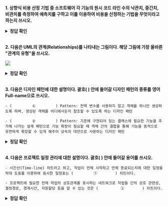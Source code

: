 **1. 상향식 비용 산정 기법 중 소프트웨어 각 기능의 원시 코드 라인 수의 낙관치, 중간치, 비관치를 측정하여 예측치를 구하고 이를 이용하여 비용을 산정하는 기법을 무엇이라고 하는지 쓰시오.**


<details>
<summary><b>정답 확인</b></summary>
<div markdown="1">

LOC(Lines of Code) 기법

</div>
</details>
</br>

**2. 다음은 UML의 관계(Relationships)를 나타내는 그림이다. 해당 그림에 가장 올바른 "관계의 유형"을 쓰시오.**

![](https://cafeptthumb-phinf.pstatic.net/MjAyMjA0MDhfMTUx/MDAxNjQ5Mzk1MzcyMDEz.07OyqC5f0qBNitcPdn6DgnKp-e1lhHBZ_2JUIRcIBXQg.hhm1hIgptwW6v6WXSZWKyrqvZVigecVXKF5w7ErgZOQg.PNG/image.png?type=w1600)

<details>
<summary><b>정답 확인</b></summary>
<div markdown="1">

① 집합(Aggregation)

② 실체화(Realization)

</div>
</details>
</br>

**3. 다음은 디자인 패턴에 대한 설명이다. 괄호(      ) 안에 들어갈 디자인 패턴의 종류를 영어 Full-name으로 쓰시오.**
```
- (         ①         ) Pattern: 전역 변수를 사용하지 않고 객체를 하나만 생성하도록 하며, 생성된 객체를 어디에서든지 참조할 수 있도록 하는 디자인 패턴

​- (​         ②         ) Pattern: 기존에 구현되어 있는 클래스에 필요한 기능을 추가해 나가는 설계 패턴으로 기능 확장이 필요할 때 객체 간의 결합을 통해 기능을 동적으로 유연하게 확장할 수 있게 해주어 상속의 대안으로 사용하는 디자인 패턴
```

<details>
<summary><b>정답 확인</b></summary>
<div markdown="1">

① Singleton

② Decorator

</div>
</details>
</br>

**4. 다음은 프로젝트 일정 관리에 대한 설명이다. 괄호(         ) 안에 들어갈 용어를 쓰시오.**
```
- 시간선(Time-line) 차트라고 하고, 작업이 언제 시작하고 언제 종료되는지에 대한 일정을 막대 도표를 이용하여 표시한 일정표는 (         ①        ) 차트이다.

- 프로젝트에 필요한 전체 작업의 상호관계를 표시하는 네트워크로 작업들 간의 상호 관련성, 결정경로, 경계시간, 자원할당 등을 알 수 있는 것은 (          ②        ) 차트이다.
```

<details>
<summary><b>정답 확인</b></summary>
<div markdown="1">

① 간트(GANTT)
② 퍼트(PERT)

</div>
</details>
</br>